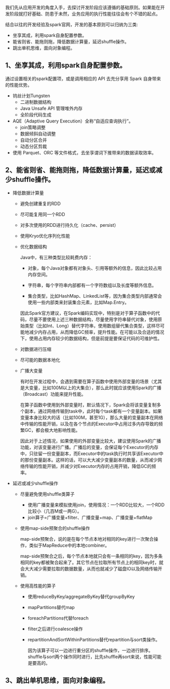 我们先从应用开发的角度入手，去探讨开发阶段应该遵循的基础原则。如果能在开发阶段就打好基础、防患于未然，业务应用的执行性能往往会有个不错的起点。

结合以往的开发经验及spark官网，开发的基本原则可以归纳为三类:
- 坐享其成，利用spark自身配置参数。
- 能省则省、能拖则拖，降低数据计算量，延迟shuffle操作。
- 跳出单机思维，面向对象编程。

## 1、坐享其成，利用spark自身配置参数。
通过设置相关的spark配置项，或是调用相应的 API 去充分享用 Spark 自身带来的性能优势。
- 钨丝计划Tungsten
  - 二进制数据结构
  - Java Unsafe API 管理堆外内存
  - 全阶段代码生成
- AQE（Adaptive Query Execution）全称“自适应查询执行”。
  - join策略调整
  - 数据倾斜自动调整
  - 自动分区合并
  - 动态分区剪裁
- 使用 Parquet、ORC 等文件格式，去坐享谓词下推带来的数据读取效率。

## 2、能省则省、能拖则拖，降低数据计算量，延迟或减少shuffle操作。
- 降低数据计算量
    - 避免创建重复的RDD
    - 尽可能复用同一个RDD
    - 对多次使用的RDD进行持久化（cache、persist）
    - 使用Kryo优化序列化性能
    - 优化数据结构
        
        Java中，有三种类型比较耗费内存：
        
        - 对象，每个Java对象都有对象头、引用等额外的信息，因此比较占用内存空间。
        
        - 字符串，每个字符串内部都有一个字符数组以及长度等额外信息。
        
        - 集合类型，比如HashMap、LinkedList等，因为集合类型内部通常会使用一些内部类来封装集合元素，比如Map.Entry。
        
        因此Spark官方建议，在Spark编码实现中，特别是对于算子函数中的代码，尽量不要使用上述三种数据结构，尽量使用字符串替代对象，使用原始类型（比如Int、Long）替代字符串，使用数组替代集合类型，这样尽可能地减少内存占用，从而降低GC频率，提升性能。在可能以及合适的情况下，使用占用内存较少的数据结构，但是前提是要保证代码的可维护性。
    - 对数据进行压缩
    - 尽可能的数据本地化
    - 广播大变量

        有时在开发过程中，会遇到需要在算子函数中使用外部变量的场景（尤其是大变量，比如100M以上的大集合），那么此时就应该使用Spark的广播（Broadcast）功能来提升性能。
        
        在算子函数中使用到外部变量时，默认情况下，Spark会将该变量复制多个副本，通过网络传输到task中，此时每个task都有一个变量副本。如果变量本身比较大的话（比如100M，甚至1G），那么大量的变量副本在网络中传输的性能开销，以及在各个节点的Executor中占用过多内存导致的频繁GC，都会极大地影响性能。
        
        因此对于上述情况，如果使用的外部变量比较大，建议使用Spark的广播功能，对该变量进行广播。广播后的变量，会保证每个Executor的内存中，只驻留一份变量副本，而Executor中的task执行时共享该Executor中的那份变量副本。这样的话，可以大大减少变量副本的数量，从而减少网络传输的性能开销，并减少对Executor内存的占用开销，降低GC的频率。
- 延迟或减少shuffle操作
    - 尽量避免使用shuffle类算子
    
        - 使用广播变量来模拟使用join，使用情况：一个RDD比较大，一个RDD比较小（几百M或一两G）。
        - join算子=广播变量+filter、广播变量+map、广播变量+flatMap
    - 使用map-side预聚合的shuffle操作
    
        map-side预聚合，说的是在每个节点本地对相同的key进行一次聚合操作，类似于MapReduce中的本地combiner。
        
        map-side预聚合之后，每个节点本地就只会有一条相同的key，因为多条相同的key都被聚合起来了。其它节点在拉取所有节点上的相同key时，就会大大减少需要拉取的数据数量，从而也就减少了磁盘IO以及网络传输开销。
        
    - 使用高性能的算子
        
        - 使用reduceByKey/aggregateByKey替代groupByKey
        - mapPartitions替代map
        - foreachPartitions代替foreach
        - filter之后进行coalesce操作
        - repartitionAndSortWithinPartitions替代repartition与sort类操作。
        
            因为该算子可以一边进行重分区的shuffle操作，一边进行排序。shuffle与sort两个操作同时进行，比先shuffle再sort来说，性能可能是要高的。

## 3、跳出单机思维，面向对象编程。

